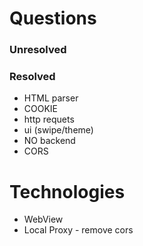 # Questions

### Unresolved

### Resolved

- HTML parser
- COOKIE
- http requets
- ui (swipe/theme)
- NO backend
- CORS

# Technologies

- WebView
- Local Proxy - remove cors
